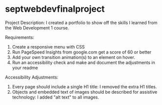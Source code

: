 # septwebdevfinalproject

Project Description: I created a portfolio to show off the skills I learned from the Web Development 1 course.

Requirements:
1) Create a responsive menu with CSS
2) Run PageSpeed Insights from google.com get a score of 60 or better
3) Add your own transition animation(s) to an element on hover.
4) Run an accessibility check and make and document the  adjustments in your readme

Accessibility Adjustments:
1) Every page should include a single H1 title: I removed the extra H1 titles.
2) Objects and embedded text of images should be described for assistive technology: I added "alt text" to all images.
